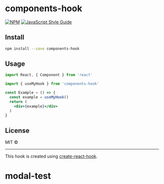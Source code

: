 # components-hook

> 

[![NPM](https://img.shields.io/npm/v/components-hook.svg)](https://www.npmjs.com/package/components-hook) [![JavaScript Style Guide](https://img.shields.io/badge/code_style-standard-brightgreen.svg)](https://standardjs.com)

## Install

```bash
npm install --save components-hook
```

## Usage

```jsx
import React, { Component } from 'react'

import { useMyHook } from 'components-hook'

const Example = () => {
  const example = useMyHook()
  return (
    <div>{example}</div>
  )
}
```

## License

MIT © [](https://github.com/)

---

This hook is created using [create-react-hook](https://github.com/hermanya/create-react-hook).
# modal-test

